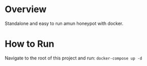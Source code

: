 # Overview
Standalone and easy to run amun honeypot with docker.

# How to Run
Navigate to the root of this project and run:
`docker-compose up -d`
